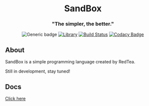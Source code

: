 <h1 align="center">SandBox</h1>
<h3 align="center">"The simpler, the better."</h3>
<div align="center">
  
![Generic badge](https://img.shields.io/badge/Version-0.1.0-blue.svg)  [![Library](https://img.shields.io/badge/Library-ANTLR4-blueviolet)](https://www.antlr.org/) [![Build Status](https://travis-ci.com/redteadeveloper/SandBox.svg?branch=main)](https://travis-ci.com/redteadeveloper/SandBox) [![Codacy Badge](https://app.codacy.com/project/badge/Grade/c637f71ed86f489e8100ce9dc6f04e45)](https://www.codacy.com/gh/redteadeveloper/SandBox/dashboard?utm_source=github.com&amp;utm_medium=referral&amp;utm_content=redteadeveloper/SandBox&amp;utm_campaign=Badge_Grade)

</div>

## About
SandBox is a simple programming language created by RedTea.

Still in development, stay tuned!

## Docs
[Click here](https://github.com/redteadeveloper/SandBox/tree/main/docs)
